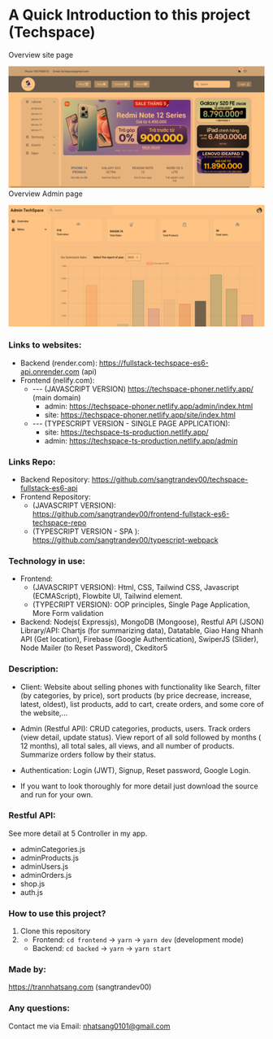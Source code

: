 # A Quick Introduction to this project (Techspace)
Overview site page

[![Frontend Site Techspace](./images/frontend-site-techspace.png)](#anchor-name)
Overview Admin page

[![Frontend Site Techspace](./images/admin-techspace.png)](#anchor-name)
### Links to websites:
+ Backend (render.com): https://fullstack-techspace-es6-api.onrender.com (api)
+ Frontend (nelify.com): 
  + --- (JAVASCRIPT VERSION) https://techspace-phoner.netlify.app/ (main domain)
    + admin: https://techspace-phoner.netlify.app/admin/index.html
    + site: https://techspace-phoner.netlify.app/site/index.html
  + --- (TYPESCRIPT VERSION - SINGLE PAGE APPLICATION): 
    + site: https://techspace-ts-production.netlify.app/
    + admin: https://techspace-ts-production.netlify.app/admin


### Links Repo:
+ Backend Repository: https://github.com/sangtrandev00/techspace-fullstack-es6-api
+ Frontend Repository: 
  + (JAVASCRIPT VERSION): https://github.com/sangtrandev00/frontend-fullstack-es6-techspace-repo
  + (TYPESCRIPT VERSION - SPA ): https://github.com/sangtrandev00/typescript-webpack
### Technology in use: 

+ Frontend: 
  + (JAVASCRIPT VERSION): Html, CSS, Tailwind CSS, Javascript (ECMAScript), Flowbite UI, Tailwind element.
  +  (TYPECRIPT VERSION): OOP principles, Single Page Application, More Form validation
+ Backend: Nodejs( Expressjs), MongoDB (Mongoose), Restful API (JSON)
Library/API: Chartjs (for summarizing data), Datatable, Giao Hang Nhanh API (Get location), Firebase (Google Authentication), SwiperJS (Slider), Node Mailer (to Reset Password), Ckeditor5

### Description: 
- Client: Website about selling phones with functionality like Search, filter (by categories, by price), sort products (by price decrease, increase, latest, oldest), list products, add to cart, create orders, and some core of the website,...
- Admin (Restful API): CRUD categories, products, users. Track orders (view detail, update status). View report of all sold followed by months ( 12 months), all total sales, all views, and all number of products. Summarize orders follow by their status. 
- Authentication:  Login (JWT), Signup, Reset password, Google Login.

- If you want to look thoroughly for more detail just download the source and run for your own.

### Restful API: 
See more detail at 5 Controller in my app.

+ adminCategories.js
+ adminProducts.js
+ adminUsers.js
+ adminOrders.js
+ shop.js
+ auth.js

### How to use this project?
1. Clone this repository
2. + Frontend: `cd frontend` -> `yarn` -> `yarn dev` (development mode)
    + Backend: `cd backed` -> `yarn` -> `yarn start`

### Made by:
https://trannhatsang.com (sangtrandev00)


### Any questions: 
Contact me via Email: nhatsang0101@gmail.com


